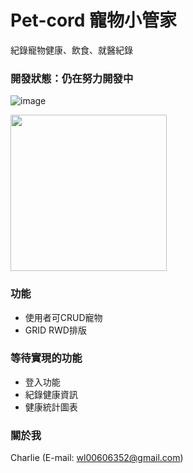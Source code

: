# Pet-cord 寵物小管家

紀錄寵物健康、飲食、就醫紀錄

### 開發狀態：仍在努力開發中

![image](https://i.imgur.com/ZSiRaF6.png)

<img src="https://i.imgur.com/XDxXDHn.png" alt="" width="250"/>

### 功能

* 使用者可CRUD寵物
* GRID RWD排版

### 等待實現的功能

* 登入功能
* 紀錄健康資訊
* 健康統計圖表

### 關於我
Charlie (E-mail: wl00606352@gmail.com)
